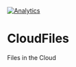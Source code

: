 [![Analytics](https://myproj8-371318.appspot.com/UA-90998288-1/welcome-page?pixel)](https://github.com/AkaEra/ga-beacon)

# CloudFiles
Files in the Cloud
